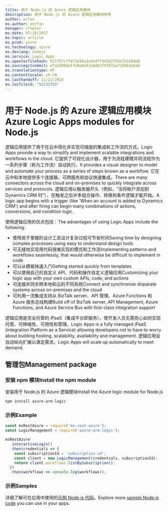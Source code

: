 ```yaml
---
title: 用于 Node.js 的 Azure 逻辑应用模块
description: 用于 Node.js 的 Azure 逻辑应用模块参考
author: ecfan
ms.author: estfan
manager: cfowler
ms.date: 07/18/2017
ms.topic: article
ms.prod: azure
ms.technology: azure
ms.devlang: nodejs
ms.service: Logic Apps
ms.openlocfilehash: 021f57c7f4f1b86a3c0e97f345d2f934351669b8
ms.sourcegitcommit: efa2d98deffe8a0d41a8d63f9f07aa720862e6ab
ms.translationtype: HT
ms.contentlocale: zh-CN
ms.lasthandoff: 11/22/2018
ms.locfileid: "52132355"
---
```

# <a name="azure-logic-apps-modules-for-nodejs"></a><span data-ttu-id="d3614-103">用于 Node.js 的 Azure 逻辑应用模块</span><span class="sxs-lookup"><span data-stu-id="d3614-103">Azure Logic Apps modules for Node.js</span></span>

<span data-ttu-id="d3614-104">逻辑应用提供了用于在云中简化并实现可缩放的集成和工作流的方式。</span><span class="sxs-lookup"><span data-stu-id="d3614-104">Logic Apps provide a way to simplify and implement scalable integrations and workflows in the cloud.</span></span> <span data-ttu-id="d3614-105">它提供了可视化设计器，用于为流程建模并将流程作为一系列步骤（称为工作流）自动执行。</span><span class="sxs-lookup"><span data-stu-id="d3614-105">It provides a visual designer to model and automate your process as a series of steps known as a workflow.</span></span> <span data-ttu-id="d3614-106">它在云中和本地提供多个连接器，可跨服务和协议快速集成。</span><span class="sxs-lookup"><span data-stu-id="d3614-106">There are many connectors across the cloud and on-premises to quickly integrate across services and protocols.</span></span> <span data-ttu-id="d3614-107">逻辑应用以触发器开头（例如，“当将帐户添加到 Dynamics CRM 时”），在触发之后许多组合操作、转换和条件逻辑才能开始。</span><span class="sxs-lookup"><span data-stu-id="d3614-107">A logic app begins with a trigger (like 'When an account is added to Dynamics CRM') and after firing can begin many combinations of actions, conversions, and condition logic.</span></span>

<span data-ttu-id="d3614-108">使用逻辑应用的优点包括：</span><span class="sxs-lookup"><span data-stu-id="d3614-108">The advantages of using Logic Apps include the following:</span></span>
- <span data-ttu-id="d3614-109">使用易于掌握的设计工具设计复杂过程可节省时间</span><span class="sxs-lookup"><span data-stu-id="d3614-109">Saving time by designing complex processes using easy to understand design tools</span></span>
- <span data-ttu-id="d3614-110">可无缝地实现用代码很难实现的模式和工作流</span><span class="sxs-lookup"><span data-stu-id="d3614-110">Implementing patterns and workflows seamlessly, that would otherwise be difficult to implement in code</span></span>
- <span data-ttu-id="d3614-111">可以从模板快速入门</span><span class="sxs-lookup"><span data-stu-id="d3614-111">Getting started quickly from templates</span></span>
- <span data-ttu-id="d3614-112">可以使用自己的自定义 API、代码和操作自定义逻辑应用</span><span class="sxs-lookup"><span data-stu-id="d3614-112">Customizing your logic app with your own custom APIs, code, and actions</span></span>
- <span data-ttu-id="d3614-113">可连接并同步跨本地和云的不同系统</span><span class="sxs-lookup"><span data-stu-id="d3614-113">Connect and synchronise disparate systems across on-premises and the cloud</span></span>
- <span data-ttu-id="d3614-114">可利用一流集成支持从 BizTalk server、API 管理、Azure Functions 和 Azure 服务总线构建</span><span class="sxs-lookup"><span data-stu-id="d3614-114">Build off of BizTalk server, API Management, Azure Functions, and Azure Service Bus with first-class integration support</span></span>

<span data-ttu-id="d3614-115">逻辑应用是完全托管的 iPaaS（集成平台即服务），使开发人员无需担心如何实现托管、可伸缩性、可用性和管理。</span><span class="sxs-lookup"><span data-stu-id="d3614-115">Logic Apps is a fully managed iPaaS (integration Platform as a Service) allowing developers not to have to worry about building hosting, scalability, availability and management.</span></span> <span data-ttu-id="d3614-116">逻辑应用会自动纵向扩展以满足需求。</span><span class="sxs-lookup"><span data-stu-id="d3614-116">Logic Apps will scale up automatically to meet demand.</span></span>

## <a name="management-package"></a><span data-ttu-id="d3614-117">管理包</span><span class="sxs-lookup"><span data-stu-id="d3614-117">Management package</span></span>

### <a name="install-the-npm-module"></a><span data-ttu-id="d3614-118">安装 npm 模块</span><span class="sxs-lookup"><span data-stu-id="d3614-118">Install the npm module</span></span>

<span data-ttu-id="d3614-119">安装用于 Node.js 的 Azure 逻辑模块</span><span class="sxs-lookup"><span data-stu-id="d3614-119">Install the Azure logic module for Node.js</span></span>

```bash
npm install azure-arm-logic
```

### <a name="example"></a><span data-ttu-id="d3614-120">示例</span><span class="sxs-lookup"><span data-stu-id="d3614-120">Example</span></span>

```javascript
const msRestAzure = require('ms-rest-azure');
const LogicManagement = require('azure-arm-logic');

msRestAzure
  .interactiveLogin()
  .then(credentials => {
    const subscriptionId = 'subscription-id';
    const client = new LogicManagement(credentials, subscriptionId);
    return client.workflows.listBySubscription();
  })
  .then(workflows => console.log(workflows));
```

### <a name="samples"></a><span data-ttu-id="d3614-121">示例</span><span class="sxs-lookup"><span data-stu-id="d3614-121">Samples</span></span>

<span data-ttu-id="d3614-122">详细了解可在应用中使用的[示例 Node.js 代码](https://azure.microsoft.com/resources/samples/?platform=nodejs)。</span><span class="sxs-lookup"><span data-stu-id="d3614-122">Explore more [sample Node.js code](https://azure.microsoft.com/resources/samples/?platform=nodejs) you can use in your apps.</span></span>
